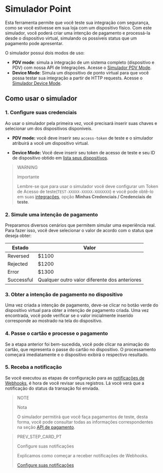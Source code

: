 # Simulador Point

Esta ferramenta permite que você teste sua integração com segurança, como se você estivesse em sua loja com um dispositivo físico.
Com este simulador, você poderá criar uma intenção de pagamento e processá-la desde o dispositivo virtual, simulando os possíveis status que um pagamento pode apresentar.

O simulador possui dois modos de uso:

* **PDV mode**: simula a integração de um sistema completo (dispositivo e PDV) com nossa API de Integrações. Acesse o [Simulador PDV Mode](https://api.mercadopago.com/point/integrator-simulator/sandbox/?ignoreapidoc=true).
* **Device Mode**: Simula um dispositivo de ponto virtual para que você possa testar sua integração a partir de HTTP requests. Acesse o [Simulador Device Mode](https://api.mercadopago.com/point/integrator-simulator/sandbox/device?ignoreapidoc=true).

## Como usar o simulador

### 1. Configure suas credenciais

Ao usar o simulador pela primeira vez, você precisará inserir suas chaves e selecionar um dos dispositivos disponíveis.

* **PDV mode:** você deve inserir seu `access-token` de teste e o simulador atribuirá a você um dispositivo virtual.

* **Device Mode:** Você deve inserir seu token de acesso de teste e seu ID de dispositivo obtido em [lista seus dispositivos](https://www.mercadopago[FAKER][URL][DOMAIN]/developers/pt/guides/in-person-payments/integration-api/create-payment-intent#https://www.mercadopago.com.br/developers/pt/guides/in-person-payments/integration-api/create-payment-intent#bookmark_obtenha_a_lista_de_seus_dispositivos_dispon%C3%ADveis).

> WARNING
>
> Importante
>
> Lembre-se que para usar o simulador você deve configurar um Token de Acesso de teste(`TEST-XXXXX-XXXXX-XXXXXXX`) e você pode obtê-lo em suas [integrações](https://www.mercadopago[FAKER][URL][DOMAIN]/developers/panel/applications), opção **Minhas Credenciais / Credenciais de teste**.


### 2. Simule uma intenção de pagamento

Preparamos diversos cenários que permitem simular uma experiência real. Para fazer isso, você deve selecionar o valor de acordo com o status que deseja obter:

| Estado | Valor |
|---|---|
| Reversed | $1100 |
| Rejected | $1200 |
| Error | $1300 |
| Successful | Qualquer outro valor diferente dos anteriores |

### 3. Obter a intenção de pagamento no dispositivo

Uma vez criada a intenção de pagamento, deve-se clicar no botão verde do dispositivo virtual para obter a intenção de pagamento criada. Uma vez encontrada, você pode verificar se o valor inicialmente inserido corresponde ao mostrado na tela do dispositivo.

### 4. Passe o cartão e processe o pagamento

Se a etapa anterior foi bem-sucedida, você pode clicar na animação do cartão, que representa o passe do cartão no dispositivo. O processamento começará imediatamente e o dispositivo exibirá o respectivo resultado.

### 5. Receba a notificação

Se você executou as etapas de configuração para as [notificações de Webhooks](https://www.mercadopago[FAKER][URL][DOMAIN]/developers/pt/guides/in-person-payments/integration-api/integration), é hora de você revisar seus registros. Lá você verá que a notificação do status da transação foi enviada.

> NOTE
>
> Nota
>
> O simulador permitirá que você faça pagamentos de teste, desta forma, você pode consultar todas as informações correspondentes na seção [API de pagamento](https://www.mercadopago[FAKER][URL][DOMAIN]/developers/pt/reference/payments/_payments_id/get).

> PREV_STEP_CARD_PT
>
> Configure suas notificações
>
> Explicamos como começar a receber notificações de Webhooks.
>
> [Configure suas notificações](https://www.mercadopago[FAKER][URL][DOMAIN]/developers/pt/guides/in-person-payments/integration-api/notifications)
